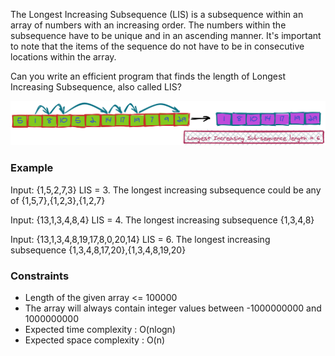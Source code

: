 The Longest Increasing Subsequence (LIS) is a subsequence within an array of numbers with an increasing order. The numbers within the subsequence have to be unique and in an ascending manner. It's important to note that the items of the sequence do not have to be in consecutive locations within the array.

Can you write an efficient program that finds the length of Longest Increasing Subsequence, also called LIS?

![image info](./lis.png)

### Example

Input: {1,5,2,7,3}
LIS = 3.  The longest increasing subsequence could be any of {1,5,7},{1,2,3},{1,2,7}

Input: {13,1,3,4,8,4}
LIS = 4.  The longest increasing subsequence {1,3,4,8}

Input: {13,1,3,4,8,19,17,8,0,20,14}
LIS = 6.  The longest increasing subsequence {1,3,4,8,17,20},{1,3,4,8,19,20}

### Constraints
- Length of the given array <= 100000
- The array will always contain integer values between -1000000000 and 1000000000
- Expected time complexity : O(nlogn)
- Expected space complexity : O(n)
